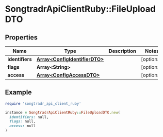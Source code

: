 # SongtradrApiClientRuby::FileUploadDTO

## Properties

| Name | Type | Description | Notes |
| ---- | ---- | ----------- | ----- |
| **identifiers** | [**Array&lt;ConfigIdentifierDTO&gt;**](ConfigIdentifierDTO.md) |  | [optional] |
| **flags** | **Array&lt;String&gt;** |  | [optional] |
| **access** | [**Array&lt;ConfigAccessDTO&gt;**](ConfigAccessDTO.md) |  | [optional] |

## Example

```ruby
require 'songtradr_api_client_ruby'

instance = SongtradrApiClientRuby::FileUploadDTO.new(
  identifiers: null,
  flags: null,
  access: null
)
```

